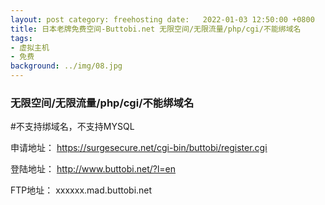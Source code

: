 ```yaml
---
layout: post category: freehosting date:   2022-01-03 12:50:00 +0800
title: 日本老牌免费空间-Buttobi.net 无限空间/无限流量/php/cgi/不能绑域名
tags:
- 虚拟主机
- 免费
background: ../img/08.jpg
---
```


### 无限空间/无限流量/php/cgi/不能绑域名

#不支持绑域名，不支持MYSQL

申请地址：
https://surgesecure.net/cgi-bin/buttobi/register.cgi

登陆地址：
http://www.buttobi.net/?l=en

FTP地址：
xxxxxx.mad.buttobi.net